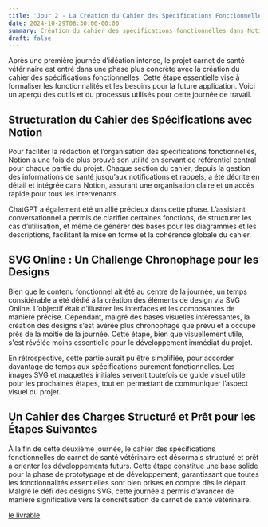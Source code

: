 ```yaml
---
title: 'Jour 2 - La Création du Cahier des Spécifications Fonctionnelles'
date: 2024-10-29T08:30:00-00:00
summary: Création du cahier des spécifications fonctionnelles dans Notion avec l'aide de ChatGPT. Journée très efficace, un peut ternie par une création de wireframe avec le mauvais outil.
draft: false
---
```


Après une première journée d’idéation intense, le projet carnet de santé vétérinaire est entré dans une phase plus concrète avec la création du cahier des spécifications fonctionnelles. Cette étape essentielle vise à formaliser les fonctionnalités et les besoins pour la future application. Voici un aperçu des outils et du processus utilisés pour cette journée de travail.

## Structuration du Cahier des Spécifications avec Notion
Pour faciliter la rédaction et l’organisation des spécifications fonctionnelles, Notion a une fois de plus prouvé son utilité en servant de référentiel central pour chaque partie du projet. Chaque section du cahier, depuis la gestion des informations de santé jusqu’aux notifications et rappels, a été décrite en détail et intégrée dans Notion, assurant une organisation claire et un accès rapide pour tous les intervenants.

ChatGPT a également été un allié précieux dans cette phase. L’assistant conversationnel a permis de clarifier certaines fonctions, de structurer les cas d’utilisation, et même de générer des bases pour les diagrammes et les descriptions, facilitant la mise en forme et la cohérence globale du cahier.

## SVG Online : Un Challenge Chronophage pour les Designs
Bien que le contenu fonctionnel ait été au centre de la journée, un temps considérable a été dédié à la création des éléments de design via SVG Online. L’objectif était d’illustrer les interfaces et les composantes de manière précise. Cependant, malgré des bases visuelles intéressantes, la création des designs s’est avérée plus chronophage que prévu et a occupé près de la moitié de la journée. Cette étape, bien que visuellement utile, s'est révélée moins essentielle pour le développement immédiat du projet.

En rétrospective, cette partie aurait pu être simplifiée, pour accorder davantage de temps aux spécifications purement fonctionnelles. Les images SVG et maquettes initiales servent toutefois de guide visuel utile pour les prochaines étapes, tout en permettant de communiquer l’aspect visuel du projet.

## Un Cahier des Charges Structuré et Prêt pour les Étapes Suivantes
À la fin de cette deuxième journée, le cahier des spécifications fonctionnelles de carnet de santé vétérinaire est désormais structuré et prêt à orienter les développements futurs. Cette étape constitue une base solide pour la phase de prototypage et de développement, garantissant que toutes les fonctionnalités essentielles sont bien prises en compte dès le départ. Malgré le défi des designs SVG, cette journée a permis d’avancer de manière significative vers la concrétisation de carnet de santé vétérinaire.

[le livrable](/projet/cahier-specifications-fonctionnelles/)